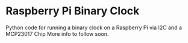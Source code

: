 # Raspberry Pi Binary Clock
Python code for running a binary clock on a Raspberry Pi via I2C and a MCP23017 Chip
More info to follow soon.
